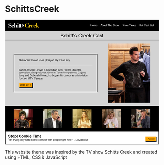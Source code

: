 # SchittsCreek

![Schitts Creek](https://raw.githubusercontent.com/amountcastlej/FaveShow/main/SchittsCreek.png)

This website theme was inspired by the TV show Schitts Creek and created using HTML, CSS & JavaScript
